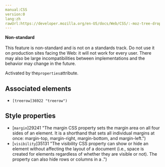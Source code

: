 ```yaml
---
manual:CSS
version:0
lang:zh
rawUrl:https://developer.mozilla.org/en-US/docs/Web/CSS/:-moz-tree-drop-feedback
---
```






**Non-standard**<br></br>This feature is non-standard and is not on a standards track. Do not use it on production sites facing the Web: it will not work for every user. There may also be large incompatibilities between implementations and the behavior may change in the future.





Activated by the`properties`attribute.


## Associated elements<a name="Associated_elements"></a>

* `[treerow]36922 "treerow")`

## Style properties<a name="Style_properties"></a>

* [`margin`]29241 "The margin CSS property sets the margin area on all four sides of an element. It is a shorthand that sets all individual margins at once: margin-top, margin-right, margin-bottom, and margin-left.")
* [`visibility`]35131 "The visibility CSS property can show or hide an element without affecting the layout of a document (i.e., space is created for elements regardless of whether they are visible or not). The property can also hide rows or columns in a <table>.")



